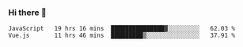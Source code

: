 ### Hi there 👋

<!--
**xin-code/Xin-code** is a ✨ _special_ ✨ repository because its `README.md` (this file) appears on your GitHub profile.

Here are some ideas to get you started:
<!--START_SECTION:waka-->
```text
JavaScript   19 hrs 16 mins  ███████████████▓░░░░░░░░░   62.03 % 
Vue.js       11 hrs 46 mins  █████████▒░░░░░░░░░░░░░░░   37.91 % 
```
<!--END_SECTION:waka-->
